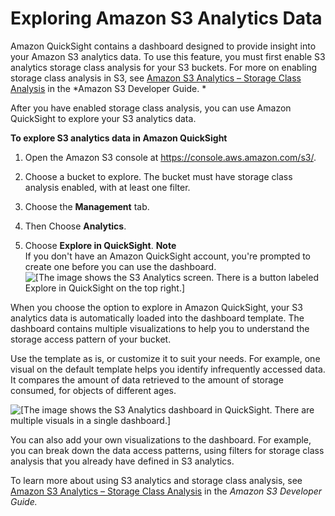 # Exploring Amazon S3 Analytics Data<a name="explore-from-s3-analytics"></a>

Amazon QuickSight contains a dashboard designed to provide insight into your Amazon S3 analytics data\. To use this feature, you must first enable S3 analytics storage class analysis for your S3 buckets\. For more on enabling storage class analysis in S3, see [Amazon S3 Analytics – Storage Class Analysis](http://docs.aws.amazon.com/AmazonS3/latest/dev/analytics-storage-class.html) in the *Amazon S3 Developer Guide\. *

After you have enabled storage class analysis, you can use Amazon QuickSight to explore your S3 analytics data\.

**To explore S3 analytics data in Amazon QuickSight**

1. Open the Amazon S3 console at [https://console\.aws\.amazon\.com/s3/](https://console.aws.amazon.com/s3/)\.

1. Choose a bucket to explore\. The bucket must have storage class analysis enabled, with at least one filter\.

1. Choose the **Management** tab\.

1. Then Choose **Analytics**\.

1. Choose **Explore in QuickSight**\.
**Note**  
If you don't have an Amazon QuickSight account, you're prompted to create one before you can use the dashboard\.  
![\[The image shows the S3 Analytics screen. There is a button labeled Explore in QuickSight on the top right.\]](http://docs.aws.amazon.com/quicksight/latest/user/images/s3-analytics-deeplink.png)

When you choose the option to explore in Amazon QuickSight, your S3 analytics data is automatically loaded into the dashboard template\. The dashboard contains multiple visualizations to help you to understand the storage access pattern of your bucket\. 

Use the template as is, or customize it to suit your needs\. For example, one visual on the default template helps you identify infrequently accessed data\. It compares the amount of data retrieved to the amount of storage consumed, for objects of different ages\.

![\[The image shows the S3 Analytics dashboard in QuickSight. There are multiple visuals in a single dashboard.\]](http://docs.aws.amazon.com/quicksight/latest/user/images/s3-analytics-dashboard.png)

You can also add your own visualizations to the dashboard\. For example, you can break down the data access patterns, using filters for storage class analysis that you already have defined in S3 analytics\. 

To learn more about using S3 analytics and storage class analysis, see [Amazon S3 Analytics – Storage Class Analysis](http://docs.aws.amazon.com/AmazonS3/latest/dev/analytics-storage-class.html) in the *Amazon S3 Developer Guide\.* 